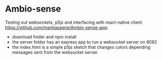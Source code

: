 # Ambio-sense

Testing out websockets, p5js and interfacing with react-native client: https://github.com/marklasagne/Ambio-sense-app:
- download folder and npm install
- the server folder has an express app to run a websocket server on 8082
- the index.html is a simple p5js sketch that changes colors depending messages sent from the websocket server
